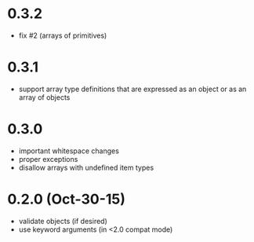 # 0.3.2
- fix #2 (arrays of primitives)

# 0.3.1
- support array type definitions that are expressed as an object
  or as an array of objects

# 0.3.0
- important whitespace changes
- proper exceptions
- disallow arrays with undefined item types

# 0.2.0 (Oct-30-15)
- validate objects (if desired)
- use keyword arguments (in <2.0 compat mode)
